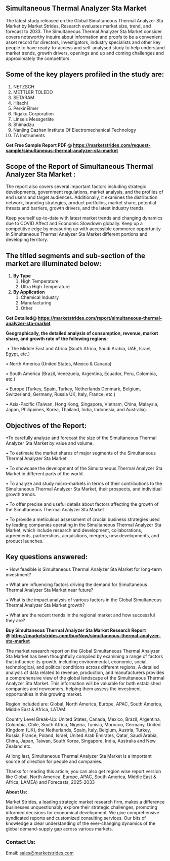 <h2>Simultaneous Thermal Analyzer Sta Market</h2>
<p>The latest study released on the Global Simultaneous Thermal Analyzer Sta Market by Market Strides, Research evaluates market size, trend, and forecast to 2033. The Simultaneous Thermal Analyzer Sta Market consider covers noteworthy inquire about information and proofs to be a convenient asset record for directors, investigators, industry specialists and other key people to have ready-to-access and self-analysed study to help understand market trends, growth drivers, openings and up and coming challenges and approximately the competitors.</p>
<h2>Some of the key players profiled in the study are:</h2>
<ol>
<li>NETZSCH</li>
<li>METTLER TOLEDO</li>
<li>SETARAM</li>
<li>Hitachi</li>
<li>PerkinElmer</li>
<li>Rigaku Corporation</li>
<li>Linseis Messger&auml;te</li>
<li>Shimadzu</li>
<li>Nanjing Dazhan Institute Of Electromechanical Technology</li>
<li>TA Instruments</li>
</ol>
<p><strong>Get Free Sample Report PDF @ <a href="https://marketstrides.com/request-sample/simultaneous-thermal-analyzer-sta-market">https://marketstrides.com/request-sample/simultaneous-thermal-analyzer-sta-market</a></strong></p>
<h2>Scope of the Report of Simultaneous Thermal Analyzer Sta Market :</h2>
<p>The report also covers several important factors including strategic developments, government regulations, market analysis, and the profiles of end users and target audiences. Additionally, it examines the distribution network, branding strategies, product portfolios, market share, potential threats and barriers, growth drivers, and the latest industry trends.</p>
<p>Keep yourself up-to-date with latest market trends and changing dynamics due to COVID Affect and Economic Slowdown globally. Keep up a competitive edge by measuring up with accessible commerce opportunity in Simultaneous Thermal Analyzer Sta Market different portions and developing territory.</p>
<h2>The titled segments and sub-section of the market are illuminated below:</h2>
<ol>
<li><strong>By Type</strong>
<ol>
<li>High Temperature</li>
<li>Ultra High Temperature</li>
</ol>
</li>
<li><strong>By Application</strong>
<ol>
<li>Chemical Industry</li>
<li>Manufacturing</li>
<li>Other</li>
</ol>
</li>
</ol>
<p><strong>Get Detailed@ <a href="https://marketstrides.com/report/simultaneous-thermal-analyzer-sta-market">https://marketstrides.com/report/simultaneous-thermal-analyzer-sta-market</a></strong></p>
<p><strong>Geographically, the detailed analysis of consumption, revenue, market share, and growth rate of the following regions:</strong></p>
<p>&nbsp;&bull; The Middle East and Africa (South Africa, Saudi Arabia, UAE, Israel, Egypt, etc.)</p>
<p>&bull; North America (United States, Mexico &amp; Canada)</p>
<p>&bull; South America (Brazil, Venezuela, Argentina, Ecuador, Peru, Colombia, etc.)</p>
<p>&bull; Europe (Turkey, Spain, Turkey, Netherlands Denmark, Belgium, Switzerland, Germany, Russia UK, Italy, France, etc.)</p>
<p>&bull; Asia-Pacific (Taiwan, Hong Kong, Singapore, Vietnam, China, Malaysia, Japan, Philippines, Korea, Thailand, India, Indonesia, and Australia).</p>
<h2><strong>Objectives of the Report: </strong></h2>
<p>&bull;To carefully analyze and forecast the size of the Simultaneous Thermal Analyzer Sta Market by value and volume.</p>
<p>&bull; To estimate the market shares of major segments of the Simultaneous Thermal Analyzer Sta Market</p>
<p>&bull; To showcase the development of the Simultaneous Thermal Analyzer Sta Market in different parts of the world.</p>
<p>&bull; To analyze and study micro-markets in terms of their contributions to the Simultaneous Thermal Analyzer Sta Market, their prospects, and individual growth trends.</p>
<p>&bull; To offer precise and useful details about factors affecting the growth of the Simultaneous Thermal Analyzer Sta Market</p>
<p>&bull; To provide a meticulous assessment of crucial business strategies used by leading companies operating in the Simultaneous Thermal Analyzer Sta Market, which include research and development, collaborations, agreements, partnerships, acquisitions, mergers, new developments, and product launches.</p>
<h2><strong>Key questions answered: </strong></h2>
<p>&bull; How feasible is Simultaneous Thermal Analyzer Sta Market for long-term investment?</p>
<p>&bull; What are influencing factors driving the demand for Simultaneous Thermal Analyzer Sta Market near future?</p>
<p>&bull; What is the impact analysis of various factors in the Global Simultaneous Thermal Analyzer Sta Market growth?</p>
<p>&bull; What are the recent trends in the regional market and how successful they are?</p>
<p><strong>Buy Simultaneous Thermal Analyzer Sta Market Research Report @&nbsp;<a href="https://marketstrides.com/buyNow/simultaneous-thermal-analyzer-sta-market">https://marketstrides.com/buyNow/simultaneous-thermal-analyzer-sta-market</a></strong></p>
<p>The market research report on the Global Simultaneous Thermal Analyzer Sta Market has been thoughtfully compiled by examining a range of factors that influence its growth, including environmental, economic, social, technological, and political conditions across different regions. A detailed analysis of data related to revenue, production, and manufacturers provides a comprehensive view of the global landscape of the Simultaneous Thermal Analyzer Sta Market. This information will be valuable for both established companies and newcomers, helping them assess the investment opportunities in this growing market.</p>
<p>Region Included are: Global, North America, Europe, APAC, South America, Middle East &amp; Africa, LATAM.</p>
<p>Country Level Break-Up: United States, Canada, Mexico, Brazil, Argentina, Colombia, Chile, South Africa, Nigeria, Tunisia, Morocco, Germany, United Kingdom (UK), the Netherlands, Spain, Italy, Belgium, Austria, Turkey, Russia, France, Poland, Israel, United Arab Emirates, Qatar, Saudi Arabia, China, Japan, Taiwan, South Korea, Singapore, India, Australia and New Zealand etc.</p>
<p>At long last, Simultaneous Thermal Analyzer Sta Market is a important source of direction for people and companies.</p>
<p>Thanks for reading this article; you can also get region wise report version like Global, North America, Europe, APAC, South America, Middle East &amp; Africa, LAMEA) and Forecasts, 2025-2033</p>
<p><strong>About Us: </strong></p>
<p>Market Strides, a leading strategic market research firm, makes a difference businesses unquestionably explore their strategic challenges, promoting informed decisions for economical development. We give comprehensive syndicated reports and customized consulting services. Our bits of knowledge a clear understanding of the ever-changing dynamics of the global demand-supply gap across various markets.</p>
<h3>Contact Us:</h3>
<p>Email: <a href="mailto:sales@marketstrides.com">sales@marketstrides.com</a></p>
